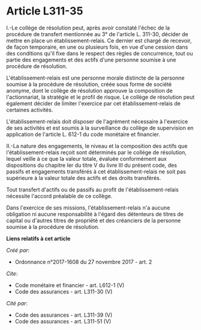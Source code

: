# Article L311-35

I.-Le collège de résolution peut, après avoir constaté l'échec de la procédure de transfert mentionnée au 3° de l'article L.
311-30, décider de mettre en place un établissement-relais. Ce dernier est chargé de recevoir, de façon temporaire, en une ou
plusieurs fois, en vue d'une cession dans des conditions qu'il fixe dans le respect des règles de concurrence, tout ou partie
des engagements et des actifs d'une personne soumise à une procédure de résolution. 

L'établissement-relais est une personne morale distincte de la personne soumise à la procédure de résolution, créée sous
forme de société anonyme, dont le collège de résolution approuve la composition de l'actionnariat, la stratégie et le profil
de risque. Le collège de résolution peut également décider de limiter l'exercice par cet établissement-relais de certaines
activités. 

L'établissement-relais doit disposer de l'agrément nécessaire à l'exercice de ses activités et est soumis à la surveillance
du collège de supervision en application de l'article L. 612-1 du code monétaire et financier. 

II.-La nature des engagements, le niveau et la composition des actifs que l'établissement-relais reçoit sont déterminés par
le collège de résolution, lequel veille à ce que la valeur totale, évaluée conformément aux dispositions du chapitre Ier du
titre V du livre III du présent code, des passifs et engagements transférés à cet établissement-relais ne soit pas supérieure
à la valeur totale des actifs et des droits transférés. 

Tout transfert d'actifs ou de passifs au profit de l'établissement-relais nécessite l'accord préalable de ce collège. 

Dans l'exercice de ses missions, l'établissement-relais n'a aucune obligation ni aucune responsabilité à l'égard des
détenteurs de titres de capital ou d'autres titres de propriété et des créanciers de la personne soumise à la procédure de
résolution.

**Liens relatifs à cet article**

_Créé par_:

  - Ordonnance n°2017-1608 du 27 novembre 2017 - art. 2

_Cite_:

  - Code monétaire et financier - art. L612-1 (V)
  - Code des assurances - art. L311-30 (V)

_Cité par_:

  - Code des assurances - art. L311-39 (V)
  - Code des assurances - art. L311-51 (V)
